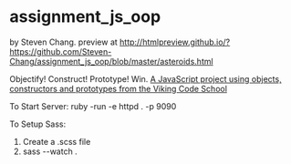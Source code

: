 # assignment_js_oop
by Steven Chang.
preview at 
http://htmlpreview.github.io/?https://github.com/Steven-Chang/assignment_js_oop/blob/master/asteroids.html


Objectify! Construct! Prototype!  Win.
[A JavaScript project using objects, constructors and prototypes from the Viking Code School](http://www.vikingcodeschool.com)

To Start Server:
ruby -run -e httpd . -p 9090

To Setup Sass:
1. Create a .scss file
2. sass --watch .